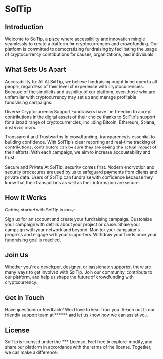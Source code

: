 # SolTip

## Introduction
Welcome to SolTip, a place where accessibility and innovation mingle seamlessly to create a platform for cryptocurrencies and crowdfunding. Our platform is committed to democratizing fundraising by facilitating the usage of cryptocurrency contributions for causes, organizations, and individuals.

## What Sets Us Apart
Accessibility for All At SolTip, we believe fundraising ought to be open to all people, regardless of their level of experience with cryptocurrencies. Because of the simplicity and usability of our platform, even those who are unfamiliar with cryptocurrency may set up and manage profitable fundraising campaigns.

Diverse Cryptocurrency Support Fundraisers have the freedom to accept contributions in the digital assets of their choice thanks to SolTip's support for a broad range of cryptocurrencies, including Bitcoin, Ethereum, Solana, and even more.

Transparent and Trustworthy In crowdfunding, transparency is essential to building confidence. With SolTip's clear reporting and real-time tracking of contributions, contributors can be sure they are seeing the actual impact of their efforts. With each campaign, we aim to increase accountability and trust.

Secure and Private At SolTip, security comes first. Modern encryption and security procedures are used by us to safeguard payments from clients and private data. Users of SolTip can fundraise with confidence because they know that their transactions as well as their information are secure.

## How It Works
Getting started with SolTip is easy:

Sign up for an account and create your fundraising campaign. Customize your campaign with details about your project or cause. Share your campaign with your network and beyond. Monitor your campaign's progress and engage with your supporters. Withdraw your funds once your fundraising goal is reached.

## Join Us
Whether you're a developer, designer, or passionate supporter, there are many ways to get involved with SolTip. Join our community, contribute to our platform, and help us shape the future of crowdfunding with cryptocurrency.

## Get in Touch
Have questions or feedback? We'd love to hear from you. Reach out to our friendly support team at ****** and let us know how we can assist you.

## License
SolTip is licensed under the *** License. Feel free to explore, modify, and share our platform in accordance with the terms of the license. Together, we can make a difference.
